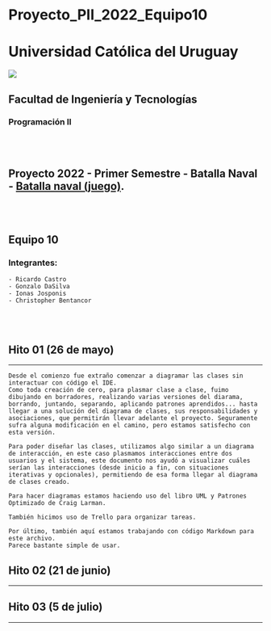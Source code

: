 # Proyecto_PII_2022_Equipo10

# Universidad Católica del Uruguay
<img src="https://ucu.edu.uy/sites/all/themes/univer/logo.png">

## Facultad de Ingeniería y Tecnologías
### Programación II

<br/>
<br/>

## Proyecto 2022 - Primer Semestre - Batalla Naval - [Batalla naval (juego)](https://es.wikipedia.org/wiki/Batalla_naval_(juego)).

<br/>
<br/>

## Equipo 10
### Integrantes:

    - Ricardo Castro
    - Gonzalo DaSilva
    - Ionas Josponis
    - Christopher Bentancor


<br/>
<br/>

## Hito 01 (26 de mayo)
---
    Desde el comienzo fue extraño comenzar a diagramar las clases sin interactuar con código el IDE.
    Como toda creación de cero, para plasmar clase a clase, fuimo dibujando en borradores, realizando varias versiones del diarama, borrando, juntando, separando, aplicando patrones aprendidos... hasta llegar a una solución del diagrama de clases, sus responsabilidades y asociaciones, que permitirán llevar adelante el proyecto. Seguramente sufra alguna modificación en el camino, pero estamos satisfecho con esta versión. 

    Para poder diseñar las clases, utilizamos algo similar a un diagrama de interacción, en este caso plasmamos interacciones entre dos usuarios y el sistema, este documento nos ayudó a visualizar cuáles serían las interacciones (desde inicio a fin, con situaciones iterativas y opcionales), permitiendo de esa forma llegar al diagrama de clases creado.

    Para hacer diagramas estamos haciendo uso del libro UML y Patrones Optimizado de Craig Larman.

    También hicimos uso de Trello para organizar tareas.
    
    Por último, también aquí estamos trabajando con código Markdown para este archivo.
    Parece bastante simple de usar.

## Hito 02 (21 de junio)
---
## Hito 03 (5 de julio)
---